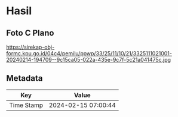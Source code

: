 # Hasil

## Foto C Plano

https://sirekap-obj-formc.kpu.go.id/04c4/pemilu/ppwp/33/25/11/10/21/3325111021001-20240214-194709--9c15ca05-022a-435e-9c7f-5c21a041475c.jpg


## Metadata

| Key        | Value               |
| ---------- | ------------------- |
| Time Stamp | 2024-02-15 07:00:44 |



